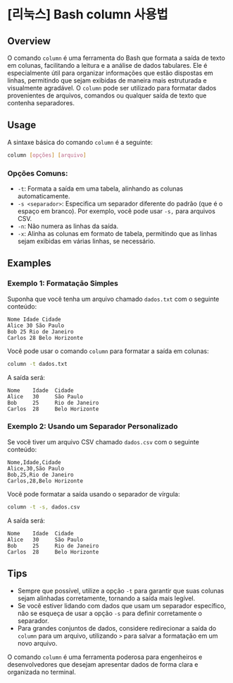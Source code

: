 # [리눅스] Bash column 사용법

## Overview
O comando `column` é uma ferramenta do Bash que formata a saída de texto em colunas, facilitando a leitura e a análise de dados tabulares. Ele é especialmente útil para organizar informações que estão dispostas em linhas, permitindo que sejam exibidas de maneira mais estruturada e visualmente agradável. O `column` pode ser utilizado para formatar dados provenientes de arquivos, comandos ou qualquer saída de texto que contenha separadores.

## Usage
A sintaxe básica do comando `column` é a seguinte:

```bash
column [opções] [arquivo]
```

### Opções Comuns:
- `-t`: Formata a saída em uma tabela, alinhando as colunas automaticamente.
- `-s <separador>`: Especifica um separador diferente do padrão (que é o espaço em branco). Por exemplo, você pode usar `-s,` para arquivos CSV.
- `-n`: Não numera as linhas da saída.
- `-x`: Alinha as colunas em formato de tabela, permitindo que as linhas sejam exibidas em várias linhas, se necessário.

## Examples
### Exemplo 1: Formatação Simples
Suponha que você tenha um arquivo chamado `dados.txt` com o seguinte conteúdo:

```
Nome Idade Cidade
Alice 30 São Paulo
Bob 25 Rio de Janeiro
Carlos 28 Belo Horizonte
```

Você pode usar o comando `column` para formatar a saída em colunas:

```bash
column -t dados.txt
```

A saída será:

```
Nome    Idade  Cidade
Alice   30     São Paulo
Bob     25     Rio de Janeiro
Carlos  28     Belo Horizonte
```

### Exemplo 2: Usando um Separador Personalizado
Se você tiver um arquivo CSV chamado `dados.csv` com o seguinte conteúdo:

```
Nome,Idade,Cidade
Alice,30,São Paulo
Bob,25,Rio de Janeiro
Carlos,28,Belo Horizonte
```

Você pode formatar a saída usando o separador de vírgula:

```bash
column -t -s, dados.csv
```

A saída será:

```
Nome    Idade  Cidade
Alice   30     São Paulo
Bob     25     Rio de Janeiro
Carlos  28     Belo Horizonte
```

## Tips
- Sempre que possível, utilize a opção `-t` para garantir que suas colunas sejam alinhadas corretamente, tornando a saída mais legível.
- Se você estiver lidando com dados que usam um separador específico, não se esqueça de usar a opção `-s` para definir corretamente o separador.
- Para grandes conjuntos de dados, considere redirecionar a saída do `column` para um arquivo, utilizando `>` para salvar a formatação em um novo arquivo.

O comando `column` é uma ferramenta poderosa para engenheiros e desenvolvedores que desejam apresentar dados de forma clara e organizada no terminal.